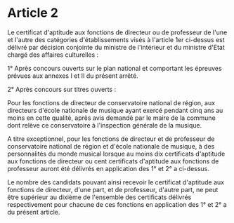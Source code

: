 # Article 2

Le certificat d'aptitude aux fonctions de directeur ou de professeur de l'une et l'autre des catégories d'établissements visés à l'article 1er ci-dessus est délivré par décision conjointe du ministre de l'intérieur et du ministre d'Etat chargé des affaires culturelles :

1° Après concours ouverts sur le plan national et comportant les épreuves prévues aux annexes I et II du présent arrêté.

2° Après concours sur titres ouverts :

Pour les fonctions de directeur de conservatoire national de région, aux directeurs d'école nationale de musique ayant exercé pendant cinq ans au moins en cette qualité, après avis demandé par le maire de la commune dont relève ce conservatoire à l'inspection générale de la musique.

A titre exceptionnel, pour les fonctions de directeur et de professeur de conservatoire national de région et d'école nationale de musique, à des personnalités du monde musical lorsque au moins dix certificats d'aptitude aux fonctions de directeur ou cent certificats d'aptitude aux fonctions de professeur auront été délivrés en application des 1° et 2° a ci-dessus.

Le nombre des candidats pouvant ainsi recevoir le certificat d'aptitude aux fonctions de directeur, d'une part, et de professeur, d'autre part, ne peut être supérieur au dixième de l'ensemble des certificats délivrés respectivement pour chacune de ces fonctions en application des 1° et 2° a du présent article.

